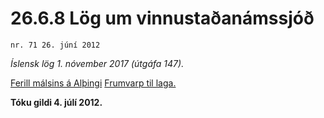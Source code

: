 # 26.6.8 Lög um vinnustaðanámssjóð

`nr. 71 26. júní 2012`

_Íslensk lög 1. nóvember 2017 (útgáfa 147)._

[Ferill málsins á Alþingi](https://www.althingi.is/thingstorf/thingmalalistar-eftir-thingum/ferill/?ltg=140&mnr=765)
[Frumvarp til laga.](https://www.althingi.is/altext/140/s/1256.html)

**Tóku gildi 4. júlí 2012.**

